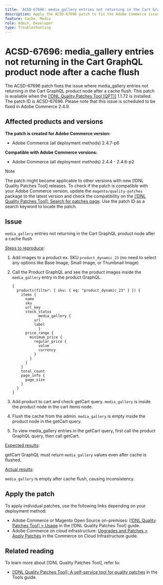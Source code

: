 ```yaml
---
title: 'ACSD-67696: media_gallery entries not returning in the Cart GraphQL product node after a cache flush'
description: Apply the ACSD-67696 patch to fix the Adobe Commerce issue where media_gallery entries not returning in the Cart GraphQL product node after a cache flush.
feature: Cache, Media
role: Admin, Developer
type: Troubleshooting
---
```


# ACSD-67696: media_gallery entries not returning in the Cart GraphQL product node after a cache flush

The ACSD-67696 patch fixes the issue where media_gallery entries not returning in the Cart GraphQL product node after a cache flush. This patch is available when the [[!DNL Quality Patches Tool (QPT)]](/help/tools/quality-patches-tool/quality-patches-tool-to-self-serve-quality-patches.md) 1.1.72 is installed. The patch ID is ACSD-67696. Please note that this issue is scheduled to be fixed in Adobe Commerce 2.4.9.

## Affected products and versions

**The patch is created for Adobe Commerce version:**

* Adobe Commerce (all deployment methods) 2.4.7-p6

**Compatible with Adobe Commerce versions:**

* Adobe Commerce (all deployment methods) 2.4.4 - 2.4.8-p2

>[!NOTE]
>
>The patch might become applicable to other versions with new [!DNL Quality Patches Tool] releases. To check if the patch is compatible with your Adobe Commerce version, update the `magento/quality-patches` package to the latest version and check the compatibility on the [[!DNL Quality Patches Tool]: Search for patches page](https://experienceleague.adobe.com/tools/commerce-quality-patches/index.html). Use the patch ID as a search keyword to locate the patch.

## Issue

`media_gallery` entries not returning in the Cart GraphQL product node after a cache flush

<u>Steps to reproduce</u>:

1. Add images to a product ex. SKU `product_dynamic_23` (no need to select any options like Base Image, Small Image, or Thumbnail Image)
1. Call the Product GraphQL and see the product images inside the `media_gallery` entry in the product GraphQL.

	```
	{
	  products(filter: { sku: { eq: "product_dynamic_23" } }) {
	    items {
	      name
	      sku
	      url_key
	      stock_status
				media_gallery {
	          url
	          label
				}
	      price_range {
	        minimum_price {
	          regular_price {
	            value
	            currency
	          }
	        }
	      }
	    }
	    total_count
	    page_info {
	      page_size
	    }
	  }
	}
	```

1. Add product to cart and check getCart query. `media_gallery` is inside the product node in the cart items node.
1. Flush the cache from the admin. `media_gallery` is empty inside the product node in the getCart query.
1. To view media_gallery entries in the getCart query, first call the product GraphQL query, then call getCart.

<u>Expected results</u>:

getCart GraphQL must return `media_gallery` values even after cache is flushed.

<u>Actual results</u>:

`media_gallery` is empty after cache flush, causing inconsistency.

## Apply the patch

To apply individual patches, use the following links depending on your deployment method:

* Adobe Commerce or Magento Open Source on-premises: [[!DNL Quality Patches Tool] > Usage](/help/tools/quality-patches-tool/usage.md) in the [!DNL Quality Patches Tool] guide.
* Adobe Commerce on cloud infrastructure: [Upgrades and Patches > Apply Patches](https://experienceleague.adobe.com/docs/commerce-cloud-service/user-guide/develop/upgrade/apply-patches.html) in the Commerce on Cloud Infrastructure guide.

## Related reading

To learn more about [!DNL Quality Patches Tool], refer to:

* [[!DNL Quality Patches Tool]: A self-service tool for quality patches](/help/tools/quality-patches-tool/quality-patches-tool-to-self-serve-quality-patches.md) in the Tools guide.
